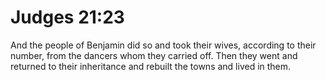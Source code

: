 # Judges 21:23

And the people of Benjamin did so and took their wives, according to their number, from the dancers whom they carried off. Then they went and returned to their inheritance and rebuilt the towns and lived in them.
